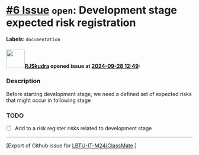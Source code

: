 # [\#6 Issue](https://github.com/LBTU-IT-M24/ClassMate/issues/6) `open`: Development stage expected risk registration

**Labels**: `documentation`

#### <img src="https://avatars.githubusercontent.com/u/47944724?v=4" width="50">[RJSkudra](https://github.com/RJSkudra) opened issue at [2024-09-28 12:49](https://github.com/LBTU-IT-M24/ClassMate/issues/6):

### Description

Before starting development stage, we need a defined set of expected
risks that might occur in following stage

### TODO

-   ☐ Add to a risk register risks related to development stage

------------------------------------------------------------------------

\[Export of Github issue for
[LBTU-IT-M24/ClassMate](https://github.com/LBTU-IT-M24/ClassMate).\]
